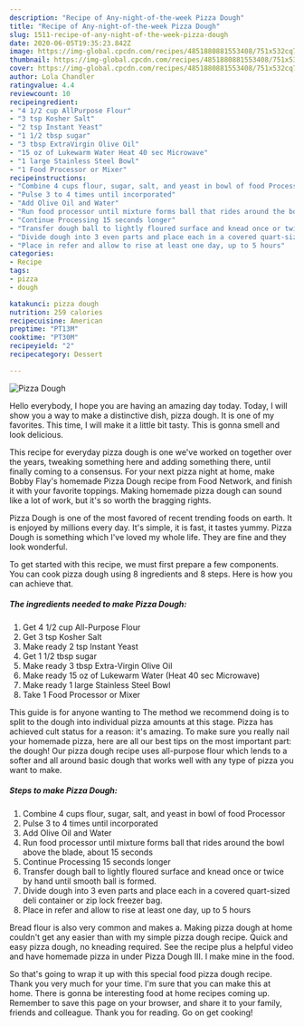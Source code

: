 ```yaml
---
description: "Recipe of Any-night-of-the-week Pizza Dough"
title: "Recipe of Any-night-of-the-week Pizza Dough"
slug: 1511-recipe-of-any-night-of-the-week-pizza-dough
date: 2020-06-05T19:35:23.842Z
image: https://img-global.cpcdn.com/recipes/4851880881553408/751x532cq70/pizza-dough-recipe-main-photo.jpg
thumbnail: https://img-global.cpcdn.com/recipes/4851880881553408/751x532cq70/pizza-dough-recipe-main-photo.jpg
cover: https://img-global.cpcdn.com/recipes/4851880881553408/751x532cq70/pizza-dough-recipe-main-photo.jpg
author: Lola Chandler
ratingvalue: 4.4
reviewcount: 10
recipeingredient:
- "4 1/2 cup AllPurpose Flour"
- "3 tsp Kosher Salt"
- "2 tsp Instant Yeast"
- "1 1/2 tbsp sugar"
- "3 tbsp ExtraVirgin Olive Oil"
- "15 oz of Lukewarm Water Heat 40 sec Microwave"
- "1 large Stainless Steel Bowl"
- "1 Food Processor or Mixer"
recipeinstructions:
- "Combine 4 cups flour, sugar, salt, and yeast in bowl of food Processor"
- "Pulse 3 to 4 times until incorporated"
- "Add Olive Oil and Water"
- "Run food processor until mixture forms ball that rides around the bowl above the blade, about 15 seconds"
- "Continue Processing 15 seconds longer"
- "Transfer dough ball to lightly floured surface and knead once or twice by hand until smooth ball is formed."
- "Divide dough into 3 even parts and place each in a covered quart-sized deli container or zip lock freezer bag."
- "Place in refer and allow to rise at least one day, up to 5 hours"
categories:
- Recipe
tags:
- pizza
- dough

katakunci: pizza dough 
nutrition: 259 calories
recipecuisine: American
preptime: "PT13M"
cooktime: "PT30M"
recipeyield: "2"
recipecategory: Dessert

---
```



![Pizza Dough](https://img-global.cpcdn.com/recipes/4851880881553408/751x532cq70/pizza-dough-recipe-main-photo.jpg)

Hello everybody, I hope you are having an amazing day today. Today, I will show you a way to make a distinctive dish, pizza dough. It is one of my favorites. This time, I will make it a little bit tasty. This is gonna smell and look delicious.

This recipe for everyday pizza dough is one we&#39;ve worked on together over the years, tweaking something here and adding something there, until finally coming to a consensus. For your next pizza night at home, make Bobby Flay&#39;s homemade Pizza Dough recipe from Food Network, and finish it with your favorite toppings. Making homemade pizza dough can sound like a lot of work, but it&#39;s so worth the bragging rights.

Pizza Dough is one of the most favored of recent trending foods on earth. It is enjoyed by millions every day. It's simple, it is fast, it tastes yummy. Pizza Dough is something which I've loved my whole life. They are fine and they look wonderful.


To get started with this recipe, we must first prepare a few components. You can cook pizza dough using 8 ingredients and 8 steps. Here is how you can achieve that.

<!--inarticleads1-->

##### The ingredients needed to make Pizza Dough:

1. Get 4 1/2 cup All-Purpose Flour
1. Get 3 tsp Kosher Salt
1. Make ready 2 tsp Instant Yeast
1. Get 1 1/2 tbsp sugar
1. Make ready 3 tbsp Extra-Virgin Olive Oil
1. Make ready 15 oz of Lukewarm Water (Heat 40 sec Microwave)
1. Make ready 1 large Stainless Steel Bowl
1. Take 1 Food Processor or Mixer


This guide is for anyone wanting to The method we recommend doing is to split to the dough into individual pizza amounts at this stage. Pizza has achieved cult status for a reason: it&#39;s amazing. To make sure you really nail your homemade pizza, here are all our best tips on the most important part: the dough! Our pizza dough recipe uses all-purpose flour which lends to a softer and all around basic dough that works well with any type of pizza you want to make. 

<!--inarticleads2-->

##### Steps to make Pizza Dough:

1. Combine 4 cups flour, sugar, salt, and yeast in bowl of food Processor
1. Pulse 3 to 4 times until incorporated
1. Add Olive Oil and Water
1. Run food processor until mixture forms ball that rides around the bowl above the blade, about 15 seconds
1. Continue Processing 15 seconds longer
1. Transfer dough ball to lightly floured surface and knead once or twice by hand until smooth ball is formed.
1. Divide dough into 3 even parts and place each in a covered quart-sized deli container or zip lock freezer bag.
1. Place in refer and allow to rise at least one day, up to 5 hours


Bread flour is also very common and makes a. Making pizza dough at home couldn&#39;t get any easier than with my simple pizza dough recipe. Quick and easy pizza dough, no kneading required. See the recipe plus a helpful video and have homemade pizza in under Pizza Dough III. I make mine in the food. 

So that's going to wrap it up with this special food pizza dough recipe. Thank you very much for your time. I'm sure that you can make this at home. There is gonna be interesting food at home recipes coming up. Remember to save this page on your browser, and share it to your family, friends and colleague. Thank you for reading. Go on get cooking!
